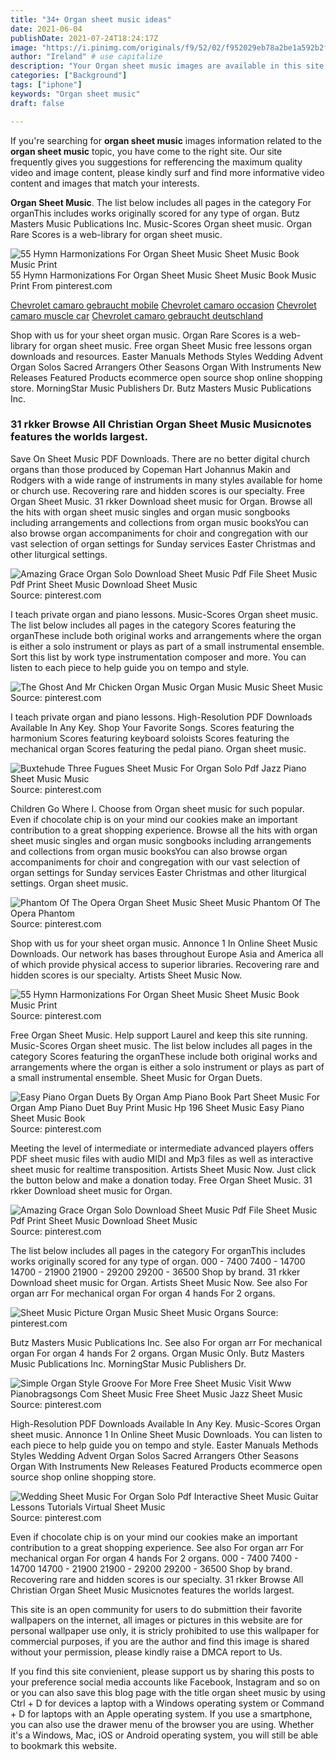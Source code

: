 ```yaml
---
title: "34+ Organ sheet music ideas"
date: 2021-06-04
publishDate: 2021-07-24T18:24:17Z
image: "https://i.pinimg.com/originals/f9/52/02/f952029eb78a2be1a592b2f413a19f9e.gif"
author: "Ireland" # use capitalize
description: "Your Organ sheet music images are available in this site. Organ sheet music are a topic that is being searched for and liked by netizens now. You can Download the Organ sheet music files here. Download all free photos and vectors."
categories: ["Background"]
tags: ["iphone"]
keywords: "Organ sheet music"
draft: false

---
```


If you're searching for **organ sheet music** images information related to the **organ sheet music** topic, you have come to the right  site.  Our site frequently  gives you  suggestions  for refferencing  the maximum  quality video and image  content, please kindly surf and find more informative video content and images  that match your interests.

**Organ Sheet Music**. The list below includes all pages in the category For organThis includes works originally scored for any type of organ. Butz Masters Music Publications Inc. Music-Scores Organ sheet music. Organ Rare Scores is a web-library for organ sheet music.

![55 Hymn Harmonizations For Organ Sheet Music Sheet Music Book Music Print](https://i.pinimg.com/originals/c5/75/57/c5755754f0f2ae09709e32eb050ce6f6.png "55 Hymn Harmonizations For Organ Sheet Music Sheet Music Book Music Print")
55 Hymn Harmonizations For Organ Sheet Music Sheet Music Book Music Print From pinterest.com

[Chevrolet camaro gebraucht mobile](/chevrolet-camaro-gebraucht-mobile/)
[Chevrolet camaro occasion](/chevrolet-camaro-occasion/)
[Chevrolet camaro muscle car](/chevrolet-camaro-muscle-car/)
[Chevrolet camaro gebraucht deutschland](/chevrolet-camaro-gebraucht-deutschland/)

Shop with us for your sheet organ music. Organ Rare Scores is a web-library for organ sheet music. Free organ Sheet Music free lessons organ downloads and resources. Easter Manuals Methods Styles Wedding Advent Organ Solos Sacred Arrangers Other Seasons Organ With Instruments New Releases Featured Products ecommerce open source shop online shopping store. MorningStar Music Publishers Dr. Butz Masters Music Publications Inc.

### 31 rkker Browse All Christian Organ Sheet Music Musicnotes features the worlds largest.

Save On Sheet Music PDF Downloads. There are no better digital church organs than those produced by Copeman Hart Johannus Makin and Rodgers with a wide range of instruments in many styles available for home or church use. Recovering rare and hidden scores is our specialty. Free Organ Sheet Music. 31 rkker Download sheet music for Organ. Browse all the hits with organ sheet music singles and organ music songbooks including arrangements and collections from organ music booksYou can also browse organ accompaniments for choir and congregation with our vast selection of organ settings for Sunday services Easter Christmas and other liturgical settings.


![Amazing Grace Organ Solo Download Sheet Music Pdf File Sheet Music Pdf Print Sheet Music Download Sheet Music](https://i.pinimg.com/originals/9e/5a/a4/9e5aa4a1104dbe6a1c192d2db90e86e8.png "Amazing Grace Organ Solo Download Sheet Music Pdf File Sheet Music Pdf Print Sheet Music Download Sheet Music")
Source: pinterest.com

I teach private organ and piano lessons. Music-Scores Organ sheet music. The list below includes all pages in the category Scores featuring the organThese include both original works and arrangements where the organ is either a solo instrument or plays as part of a small instrumental ensemble. Sort this list by work type instrumentation composer and more. You can listen to each piece to help guide you on tempo and style.

![The Ghost And Mr Chicken Organ Music Organ Music Music Sheet Music](https://i.pinimg.com/originals/d5/70/ec/d570ec94398b7683090cbdbc8cb82fdd.png "The Ghost And Mr Chicken Organ Music Organ Music Music Sheet Music")
Source: pinterest.com

I teach private organ and piano lessons. High-Resolution PDF Downloads Available In Any Key. Shop Your Favorite Songs. Scores featuring the harmonium Scores featuring keyboard soloists Scores featuring the mechanical organ Scores featuring the pedal piano. Organ sheet music.

![Buxtehude Three Fugues Sheet Music For Organ Solo Pdf Jazz Piano Sheet Music Music](https://i.pinimg.com/736x/cd/30/13/cd30132ee47ec47396cd9a93c62bc332.jpg "Buxtehude Three Fugues Sheet Music For Organ Solo Pdf Jazz Piano Sheet Music Music")
Source: pinterest.com

Children Go Where I. Choose from Organ sheet music for such popular. Even if chocolate chip is on your mind our cookies make an important contribution to a great shopping experience. Browse all the hits with organ sheet music singles and organ music songbooks including arrangements and collections from organ music booksYou can also browse organ accompaniments for choir and congregation with our vast selection of organ settings for Sunday services Easter Christmas and other liturgical settings. Organ sheet music.

![Phantom Of The Opera Organ Sheet Music Sheet Music Phantom Of The Opera Phantom](https://i.pinimg.com/originals/2f/d9/dd/2fd9dd08d06c6494b3a16e3f9f4d2f92.jpg "Phantom Of The Opera Organ Sheet Music Sheet Music Phantom Of The Opera Phantom")
Source: pinterest.com

Shop with us for your sheet organ music. Annonce 1 In Online Sheet Music Downloads. Our network has bases throughout Europe Asia and America all of which provide physical access to superior libraries. Recovering rare and hidden scores is our specialty. Artists Sheet Music Now.

![55 Hymn Harmonizations For Organ Sheet Music Sheet Music Book Music Print](https://i.pinimg.com/originals/c5/75/57/c5755754f0f2ae09709e32eb050ce6f6.png "55 Hymn Harmonizations For Organ Sheet Music Sheet Music Book Music Print")
Source: pinterest.com

Free Organ Sheet Music. Help support Laurel and keep this site running. Music-Scores Organ sheet music. The list below includes all pages in the category Scores featuring the organThese include both original works and arrangements where the organ is either a solo instrument or plays as part of a small instrumental ensemble. Sheet Music for Organ Duets.

![Easy Piano Organ Duets By Organ Amp Piano Book Part Sheet Music For Organ Amp Piano Duet Buy Print Music Hp 196 Sheet Music Easy Piano Sheet Music Book](https://i.pinimg.com/originals/7c/1e/6d/7c1e6d1a665b0500ad5e81867386acca.png "Easy Piano Organ Duets By Organ Amp Piano Book Part Sheet Music For Organ Amp Piano Duet Buy Print Music Hp 196 Sheet Music Easy Piano Sheet Music Book")
Source: pinterest.com

Meeting the level of intermediate or intermediate advanced players offers PDF sheet music files with audio MIDI and Mp3 files as well as interactive sheet music for realtime transposition. Artists Sheet Music Now. Just click the button below and make a donation today. Free Organ Sheet Music. 31 rkker Download sheet music for Organ.

![Amazing Grace Organ Solo Download Sheet Music Pdf File Sheet Music Pdf Print Sheet Music Download Sheet Music](https://i.pinimg.com/564x/9e/5a/a4/9e5aa4a1104dbe6a1c192d2db90e86e8--amazing-grace-scores.jpg "Amazing Grace Organ Solo Download Sheet Music Pdf File Sheet Music Pdf Print Sheet Music Download Sheet Music")
Source: pinterest.com

The list below includes all pages in the category For organThis includes works originally scored for any type of organ. 000 - 7400 7400 - 14700 14700 - 21900 21900 - 29200 29200 - 36500 Shop by brand. 31 rkker Download sheet music for Organ. Artists Sheet Music Now. See also For organ arr For mechanical organ For organ 4 hands For 2 organs.

![Sheet Music Picture Organ Music Sheet Music Organs](https://i.pinimg.com/originals/89/4c/ff/894cffee228279e87b609c04f927254e.png "Sheet Music Picture Organ Music Sheet Music Organs")
Source: pinterest.com

Butz Masters Music Publications Inc. See also For organ arr For mechanical organ For organ 4 hands For 2 organs. Organ Music Only. Butz Masters Music Publications Inc. MorningStar Music Publishers Dr.

![Simple Organ Style Groove For More Free Sheet Music Visit Www Pianobragsongs Com Sheet Music Free Sheet Music Jazz Sheet Music](https://i.pinimg.com/originals/99/ca/bf/99cabfcdb286fc97a88a4ecbe6f90280.jpg "Simple Organ Style Groove For More Free Sheet Music Visit Www Pianobragsongs Com Sheet Music Free Sheet Music Jazz Sheet Music")
Source: pinterest.com

High-Resolution PDF Downloads Available In Any Key. Music-Scores Organ sheet music. Annonce 1 In Online Sheet Music Downloads. You can listen to each piece to help guide you on tempo and style. Easter Manuals Methods Styles Wedding Advent Organ Solos Sacred Arrangers Other Seasons Organ With Instruments New Releases Featured Products ecommerce open source shop online shopping store.

![Wedding Sheet Music For Organ Solo Pdf Interactive Sheet Music Guitar Lessons Tutorials Virtual Sheet Music](https://i.pinimg.com/originals/f9/52/02/f952029eb78a2be1a592b2f413a19f9e.gif "Wedding Sheet Music For Organ Solo Pdf Interactive Sheet Music Guitar Lessons Tutorials Virtual Sheet Music")
Source: pinterest.com

Even if chocolate chip is on your mind our cookies make an important contribution to a great shopping experience. See also For organ arr For mechanical organ For organ 4 hands For 2 organs. 000 - 7400 7400 - 14700 14700 - 21900 21900 - 29200 29200 - 36500 Shop by brand. Recovering rare and hidden scores is our specialty. 31 rkker Browse All Christian Organ Sheet Music Musicnotes features the worlds largest.

This site is an open community for users to do submittion their favorite wallpapers on the internet, all images or pictures in this website are for personal wallpaper use only, it is stricly prohibited to use this wallpaper for commercial purposes, if you are the author and find this image is shared without your permission, please kindly raise a DMCA report to Us.

If you find this site convienient, please support us by sharing this posts to your preference social media accounts like Facebook, Instagram and so on or you can also save this blog page with the title organ sheet music by using Ctrl + D for devices a laptop with a Windows operating system or Command + D for laptops with an Apple operating system. If you use a smartphone, you can also use the drawer menu of the browser you are using. Whether it's a Windows, Mac, iOS or Android operating system, you will still be able to bookmark this website.
